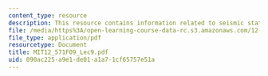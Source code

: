 ```yaml
---
content_type: resource
description: This resource contains information related to seismic statics corrections.
file: /media/https%3A/open-learning-course-data-rc.s3.amazonaws.com/12-571-near-surface-geophysical-imaging-fall-2009/090ac225a9e1de01a1a71cf65757e51a_MIT12_571F09_Lec9.pdf
file_type: application/pdf
resourcetype: Document
title: MIT12_571F09_Lec9.pdf
uid: 090ac225-a9e1-de01-a1a7-1cf65757e51a
---
```


